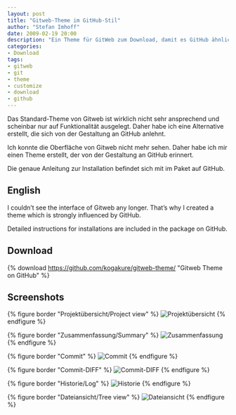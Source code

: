 ```yaml
---
layout: post
title: "Gitweb-Theme im GitHub-Stil"
author: "Stefan Imhoff"
date: 2009-02-19 20:00
description: "Ein Theme für GitWeb zum Download, damit es GitHub ähnlicher sieht und nicht mehr so hässlich ist."
categories:
- Download
tags:
- gitweb
- git
- theme
- customize
- download
- github
---
```


Das Standard-Theme von Gitweb ist wirklich nicht sehr ansprechend und scheinbar nur auf Funktionalität ausgelegt. Daher habe ich eine Alternative erstellt, die sich von der Gestaltung an GitHub anlehnt.

Ich konnte die Oberfläche von Gitweb nicht mehr sehen. Daher habe ich mir einen Theme erstellt, der von der Gestaltung an GitHub erinnert.

Die genaue Anleitung zur Installation befindet sich mit im Paket auf GitHub.

## English

I couldn’t see the interface of Gitweb any longer. That’s why I created a theme which is strongly influenced by GitHub.

Detailed instructions for installations are included in the package on GitHub.

## Download

{% download https://github.com/kogakure/gitweb-theme/ "Gitweb Theme on GitHub" %}

## Screenshots

{% figure border "Projektübersicht/Project view" %}
<img src="{{ 'artikel/gitweb-theme-projects.png' | asset_path }}" alt="Projektübersicht" />
{% endfigure %}

{% figure border "Zusammenfassung/Summary" %}
<img src="{{ 'artikel/gitweb-theme-summary.png' | asset_path }}" alt="Zusammenfassung" />
{% endfigure %}

{% figure border "Commit" %}
<img src="{{ 'artikel/gitweb-theme-commit.png' | asset_path }}" alt="Commit" />
{% endfigure %}

{% figure border "Commit-DIFF" %}
<img src="{{ 'artikel/gitweb-theme-commitdiff.png' | asset_path }}" alt="Commit-DIFF" />
{% endfigure %}

{% figure border "Historie/Log" %}
<img src="{{ 'artikel/gitweb-theme-log.png' | asset_path }}" alt="Historie" />
{% endfigure %}

{% figure border "Dateiansicht/Tree view" %}
<img src="{{ 'artikel/gitweb-theme-tree.png' | asset_path }}" alt="Dateiansicht" />
{% endfigure %}
